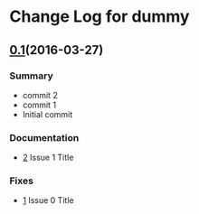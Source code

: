 
# Change Log for dummy


## [0.1](https://github.com/davidsowerby/dummy/tree/0.1)(2016-03-27)

### Summary

- commit 2
- commit 1
- Initial commit


### Documentation
- [2](https://github.com/davidsowerby/dummy/issues/2) Issue 1 Title


### Fixes
- [1](https://github.com/davidsowerby/dummy/issues/1) Issue 0 Title

